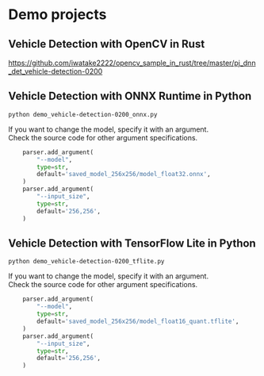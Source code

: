 # Demo projects

## Vehicle Detection with OpenCV in Rust
https://github.com/iwatake2222/opencv_sample_in_rust/tree/master/pj_dnn_det_vehicle-detection-0200

## Vehicle Detection with ONNX Runtime in Python
```
python demo_vehicle-detection-0200_onnx.py
```

If you want to change the model, specify it with an argument.<br>
Check the source code for other argument specifications.
```python
    parser.add_argument(
        "--model",
        type=str,
        default='saved_model_256x256/model_float32.onnx',
    )
    parser.add_argument(
        "--input_size",
        type=str,
        default='256,256',
    )
```

## Vehicle Detection with TensorFlow Lite in Python
```
python demo_vehicle-detection-0200_tflite.py
```

If you want to change the model, specify it with an argument.<br>
Check the source code for other argument specifications.
```python
    parser.add_argument(
        "--model",
        type=str,
        default='saved_model_256x256/model_float16_quant.tflite',
    )
    parser.add_argument(
        "--input_size",
        type=str,
        default='256,256',
    )
```

